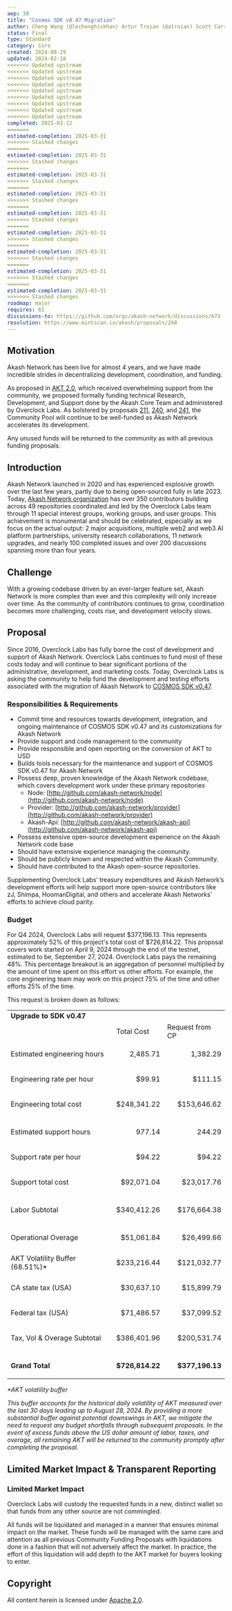 ```yaml
---
aep: 30
title: "Cosmos SDK v0.47 Migration"
author: Cheng Wang (@lechenghiskhan) Artur Troian (@atroian) Scott Carrutthers (@chainzero)
status: Final
type: Standard
category: Core
created: 2024-08-29
updated: 2024-02-18
<<<<<<< Updated upstream
<<<<<<< Updated upstream
<<<<<<< Updated upstream
<<<<<<< Updated upstream
<<<<<<< Updated upstream
<<<<<<< Updated upstream
<<<<<<< Updated upstream
<<<<<<< Updated upstream
<<<<<<< Updated upstream
completed: 2025-03-12
=======
estimated-completion: 2025-03-31
>>>>>>> Stashed changes
=======
estimated-completion: 2025-03-31
>>>>>>> Stashed changes
=======
estimated-completion: 2025-03-31
>>>>>>> Stashed changes
=======
estimated-completion: 2025-03-31
>>>>>>> Stashed changes
=======
estimated-completion: 2025-03-31
>>>>>>> Stashed changes
=======
estimated-completion: 2025-03-31
>>>>>>> Stashed changes
=======
estimated-completion: 2025-03-31
>>>>>>> Stashed changes
=======
estimated-completion: 2025-03-31
>>>>>>> Stashed changes
=======
estimated-completion: 2025-03-31
>>>>>>> Stashed changes
roadmap: major
requires: 61
discussions-to: https://github.com/orgs/akash-network/discussions/673
resolution: https://www.mintscan.io/akash/proposals/268
---
```


## Motivation

Akash Network has been live for almost 4 years, and we have made incredible strides in decentralizing development, coordination, and funding.

As proposed in [AKT 2.0](https://github.com/orgs/akash-network/discussions/32), which received overwhelming support from the community, we proposed formally funding technical Research, Development, and Support done by the Akash Core Team and administered by Overclock Labs. As bolstered by proposals [211](https://www.mintscan.io/akash/proposals/211), [240](https://www.mintscan.io/akash/proposals/240), and [241](https://www.mintscan.io/akash/proposals/241), the Community Pool will continue to be well-funded as Akash Network accelerates its development.

Any unused funds will be returned to the community as with all previous funding proposals.

## Introduction

Akash Network launched in 2020 and has experienced explosive growth over the last few years, partly due to being open-sourced fully in late 2023. Today, [Akash Network organization](https://github.com/akash-network/community) has over 350 contributors building across 49 repositories coordinated and led by the Overclock Labs team through 11 special interest groups, working groups, and user groups. This achievement is monumental and should be celebrated, especially as we focus on the actual output: 2 major acquisitions, multiple web2 and web3 AI platform partnerships, university research collaborations, 11 network upgrades, and nearly 100 completed issues and over 200 discussions spanning more than four years.

## Challenge

With a growing codebase driven by an ever-larger feature set, Akash Network is more complex than ever and this complexity will only increase over time. As the community of contributors continues to grow, coordination becomes more challenging, costs rise, and development velocity slows.

## Proposal

Since 2016, Overclock Labs has fully borne the cost of development and support of Akash Network. Overclock Labs continues to fund most of these costs today and will continue to bear significant portions of the administrative, development, and marketing costs. Today, Overclock Labs is asking the community to help fund the development and testing efforts associated with the migration of Akash Network to [COSMOS SDK v0.47](https://github.com/orgs/akash-network/projects/5?pane=issue&itemId=59184208).

### Responsibilities & Requirements

* Commit time and resources towards development, integration, and ongoing maintenance of COSMOS SDK v0.47 and its customizations for Akash Network
* Provide support and code management to the community
* Provide responsible and open reporting on the conversion of AKT to USD
* Builds tools necessary for the maintenance and support of COSMOS SDK v0.47 for Akash Network
* Possess deep, proven knowledge of the Akash Network codebase, which covers development work under these primary repositories
    * Node: [http://github.com/akash-network/node](http://github.com/akash-network/node)
    * Provider: [http://github.com/akash-network/provider](http://github.com/akash-network/provider)
    * Akash-Api: [http://github.com/akash-network/akash-api](http://github.com/akash-network/akash-api)
* Possess extensive open-source development experience on the Akash Network code base
* Should have extensive experience managing the community.
* Should be publicly known and respected within the Akash Community.
* Should have contributed to the Akash open-source repositories.

Supplementing Overclock Labs’ treasury expenditures and Akash Network’s development efforts will help support more open-source contributors like zJ, Shimpa, HoomanDigital, and others and accelerate Akash Networks’ efforts to achieve cloud parity.

### Budget

For Q4 2024, Overclock Labs will request $377,196.13. This represents approximately 52% of this project's total cost of $726,814.22. This proposal covers work started on April 9, 2024 through the end of the testnet, estimated to be, September 27, 2024. Overclock Labs pays the remaining 48%. This percentage breakout is an aggregation of personnel multiplied by the amount of time spent on this effort vs other efforts. For example, the core engineering team may work on this project 75% of the time and other efforts 25% of the time.

This request is broken down as follows:

<table>
  <tr>
   <td><strong>Upgrade to SDK v0.47</strong>
   </td>
   <td>
   </td>
   <td>
   </td>
  </tr>
  <tr>
   <td>
   </td>
   <td>Total Cost
   </td>
   <td>Request from CP
   </td>
  </tr>
  <tr>
   <td>Estimated engineering hours
   </td>
   <td><p style="text-align: right">
2,485.71</p>

   </td>
   <td><p style="text-align: right">
1,382.29</p>

   </td>
  </tr>
  <tr>
   <td>Engineering rate per hour
   </td>
   <td><p style="text-align: right">
$99.91</p>

   </td>
   <td><p style="text-align: right">
$111.15</p>

   </td>
  </tr>
  <tr>
   <td>Engineering total cost
   </td>
   <td><p style="text-align: right">
$248,341.22</p>

   </td>
   <td><p style="text-align: right">
$153,646.62</p>

   </td>
  </tr>
  <tr>
   <td>
   </td>
   <td>
   </td>
   <td>
   </td>
  </tr>
  <tr>
   <td>Estimated support hours
   </td>
   <td><p style="text-align: right">
977.14</p>

   </td>
   <td><p style="text-align: right">
244.29</p>

   </td>
  </tr>
  <tr>
   <td>Support rate per hour
   </td>
   <td><p style="text-align: right">
$94.22</p>

   </td>
   <td><p style="text-align: right">
$94.22</p>

   </td>
  </tr>
  <tr>
   <td>Support total cost
   </td>
   <td><p style="text-align: right">
$92,071.04</p>

   </td>
   <td><p style="text-align: right">
$23,017.76</p>

   </td>
  </tr>
  <tr>
   <td>
   </td>
   <td>
   </td>
   <td>
   </td>
  </tr>
  <tr>
   <td>Labor Subtotal
   </td>
   <td><p style="text-align: right">
$340,412.26</p>

   </td>
   <td><p style="text-align: right">
$176,664.38</p>

   </td>
  </tr>
  <tr>
   <td>
   </td>
   <td>
   </td>
   <td>
   </td>
  </tr>
  <tr>
   <td>Operational Overage
   </td>
   <td><p style="text-align: right">
$51,061.84</p>

   </td>
   <td><p style="text-align: right">
$26,499.66</p>

   </td>
  </tr>
  <tr>
   <td>AKT Volatility Buffer (68.51%)*
   </td>
   <td><p style="text-align: right">
$233,216.44</p>

   </td>
   <td><p style="text-align: right">
$121,032.77</p>

   </td>
  </tr>
  <tr>
   <td>CA state tax (USA)
   </td>
   <td><p style="text-align: right">
$30,637.10</p>

   </td>
   <td><p style="text-align: right">
$15,899.79</p>

   </td>
  </tr>
  <tr>
   <td>Federal tax (USA)
   </td>
   <td><p style="text-align: right">
$71,486.57</p>

   </td>
   <td><p style="text-align: right">
$37,099.52</p>

   </td>
  </tr>
  <tr>
   <td>Tax, Vol & Overage Subtotal
   </td>
   <td><p style="text-align: right">
$386,401.96</p>

   </td>
   <td><p style="text-align: right">
$200,531.74</p>

   </td>
  </tr>
  <tr>
   <td>
   </td>
   <td>
   </td>
   <td>
   </td>
  </tr>
  <tr>
   <td><strong>Grand Total</strong>
   </td>
   <td><p style="text-align: right">
<strong>$726,814.22</strong></p>

   </td>
   <td><p style="text-align: right">
<strong>$377,196.13</strong></p>

   </td>
  </tr>
</table>

_*AKT volatility buffer_

_This buffer accounts for the historical daily volatility of AKT measured over the last 30 days leading up to August 28, 2024. By providing a more substantial buffer against potential downswings in AKT, we mitigate the need to request any budget shortfalls through subsequent proposals. In the event of excess funds above the US dollar amount of labor, taxes, and overage, all remaining AKT will be returned to the community promptly after completing the proposal._

## Limited Market Impact & Transparent Reporting

### Limited Market Impact

Overclock Labs will custody the requested funds in a new, distinct wallet so that funds from any other source are not commingled.

All funds will be liquidated and managed in a manner that ensures minimal impact on the market. These funds will be managed with the same care and attention as all previous Community Funding Proposals with liquidations done in a fashion that will not adversely affect the market. In practice, the effort of this liquidation will add depth to the AKT market for buyers looking to enter.


## Copyright

All content herein is licensed under [Apache 2.0](https://www.apache.org/licenses/LICENSE-2.0).
